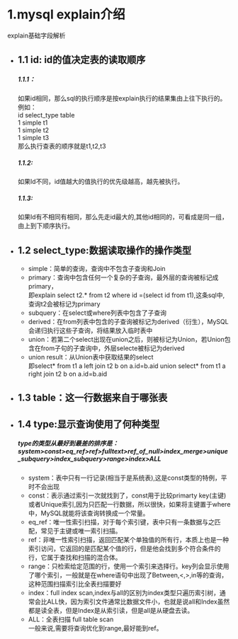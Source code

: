 <h1>1.mysql explain介绍</h1>
explain基础字段解析
<ul>
<li>
  <h2>1.1 id: id的值决定表的读取顺序</h2>  
  <h5>1.1.1：</h5>如果id相同，那么sql的执行顺序是按explain执行的结果集由上往下执行的。<br/>
  例如：<br/>
  id  select_type  table<br/>
  1      simple      t1<br/>
  1      simple      t2<br/>
  1      simple      t3<br/>
  那么执行查表的顺序就是t1,t2,t3<br/>
<h5>1.1.2:</h5>
  如果Id不同，id值越大的值执行的优先级越高，越先被执行。
 <h5>1.1.3:</h5>
  如果Id有不相同有相同，那么先走id最大的,其他id相同的，可看成是同一组，由上到下顺序执行。
</li>
  <li>
    <h2>1.2 select_type:数据读取操作的操作类型</h2>   
    <ul>
      <li> simple：简单的查询，查询中不包含子查询和Join</li>
      <li> primary：查询中包含任何一个复杂的子查询，最外层的查询被标记成primary，<br/>即explain select t2.* from t2 where id =(select id from t1),这条sql中,查询t2会被标记为primary</li>
      <li> subquery：在select或where列表中包含了子查询</li>
      <li> derived：在from列表中包含的子查询被标记为derived（衍生），MySQL会递归执行这些子查询，将结果放入临时表中</li>
      <li> union：若第二个select出现在union之后，则被标记为Union，若Union包含在from子句的子查询中，外层selecte被标记为derived</li>
       <li> union result：从Union表中获取结果的select <br/>即select* from t1 a left join t2 b on a.id=b.aid
         union 
         select* from t1 a right join t2 b on a.id=b.aid<br/>
      </li>     
    </ul>
     </li>     
   <li> <h2>1.3 table：这一行数据来自于哪张表</h2>      </li> 
    <li><h2>1.4 type:显示查询使用了何种类型</h2>
    <h5>type的类型从最好到最差的排序是：system>const>eq_ref>ref>fulltext>ref_of_null>index_merge>unique_subquery>index_subquery>range>index>ALL</h5>
      <ul>
        <li>system：表中只有一行记录(相当于是系统表),这是const类型的特例，平时不会出现</li>
        <li>const：表示通过索引一次就找到了，const用于比较primarty key(主键)或者Unique索引,因为只匹配一行数据，所以很快，如果将主键置于where中，MySQL就能将该查询转换成一个常量。</li>
        <li>eq_ref：唯一性索引扫描，对于每个索引键，表中只有一条数据与之匹配，常见于主键或唯一索引扫描。</li>
        <li>ref：非唯一性索引扫描，返回匹配某个单独值的所有行，本质上也是一种索引访问，它返回的是匹配某个值的行，但是他会找到多个符合条件的行，它属于查找和扫描的混合体。</li>
        <li>range：只检索给定范围的行，使用一个索引来选择行。key列会显示使用了哪个索引，一般就是在where语句中出现了Between,<,>,in等的查询，这种范围扫描索引比全表扫描要好</li>
        <li>index：full index scan,index与all的区别为index类型只遍历索引树，通常会比ALL快，因为索引文件通常比数据文件小，也就是说all和Index虽然都是读全表，但是Index是从索引读，但是all是从硬盘去读。</li>
        <li>ALL：全表扫描 full table scan</li>   
        一般来说,需要将查询优化到range,最好能到ref。
      </ul>
  </li>
</ul>

